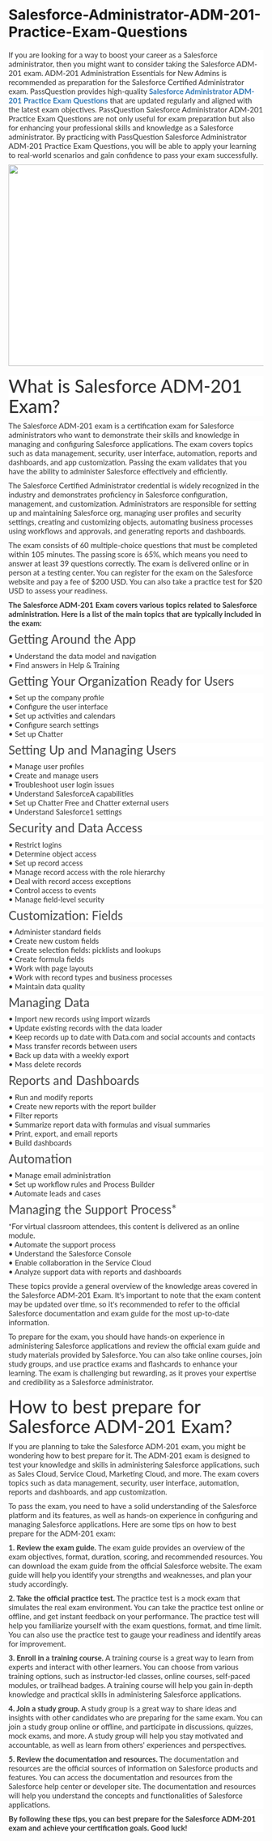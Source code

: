 # Salesforce-Administrator-ADM-201-Practice-Exam-Questions
<p>
	<span style="font-size:12px;font-weight:normal;"> </span>
</p>
<p style="box-sizing:border-box;margin-top:0px;margin-bottom:10px;color:#333333;font-family:Lato;font-size:15px;white-space:normal;background-color:#FFFFFF;">
	<p style="box-sizing:border-box;margin-top:0px;margin-bottom:10px;color:#333333;font-family:Lato;font-size:15px;white-space:normal;background-color:#FFFFFF;">
		If you are looking for a way to boost your career as a Salesforce administrator, then you might want to consider taking the Salesforce ADM-201 exam. ADM-201 Administration Essentials for New Admins is recommended as preparation for the Salesforce Certified Administrator exam. PassQuestion provides high-quality&nbsp;<span style="box-sizing:border-box;font-weight:700;"><a href="https://www.passquestion.com/adm-201.html" style="box-sizing:border-box;background-color:transparent;color:#337AB7;text-decoration-line:none;">Salesforce Administrator ADM-201 Practice Exam Questions</a></span>&nbsp;that are updated regularly and aligned with the latest exam objectives. PassQuestion Salesforce Administrator ADM-201 Practice Exam Questions are not only useful for exam preparation but also for enhancing your professional skills and knowledge as a Salesforce administrator. By practicing with PassQuestion Salesforce Administrator ADM-201 Practice Exam Questions, you will be able to apply your learning to real-world scenarios and gain confidence to pass your exam successfully.
	</p>
	<p style="box-sizing:border-box;margin-top:0px;margin-bottom:10px;color:#333333;font-family:Lato;font-size:15px;white-space:normal;background-color:#FFFFFF;">
		<img alt="" src="https://www.passquestion.com/uploads/pqcom/images/20230511/fcc29ae73f49da0e400353a08b7514b8.png" style="box-sizing:border-box;vertical-align:middle;max-width:100%;height:398px;width:600px;" />
	</p>
	<h1 style="box-sizing:border-box;margin:20px 0px 10px;font-size:36px;font-family:Lato;font-weight:500;line-height:1.1;color:#333333;white-space:normal;background-color:#FFFFFF;">
		What is Salesforce ADM-201 Exam?
	</h1>
	<p style="box-sizing:border-box;margin-top:0px;margin-bottom:10px;color:#333333;font-family:Lato;font-size:15px;white-space:normal;background-color:#FFFFFF;">
		The Salesforce ADM-201 exam is a certification exam for Salesforce administrators who want to demonstrate their skills and knowledge in managing and configuring Salesforce applications. The exam covers topics such as data management, security, user interface, automation, reports and dashboards, and app customization. Passing the exam validates that you have the ability to administer Salesforce effectively and efficiently.
	</p>
	<p style="box-sizing:border-box;margin-top:0px;margin-bottom:10px;color:#333333;font-family:Lato;font-size:15px;white-space:normal;background-color:#FFFFFF;">
		The Salesforce Certified Administrator credential is widely recognized in the industry and demonstrates proficiency in Salesforce configuration, management, and customization. Administrators are responsible for setting up and maintaining Salesforce org, managing user profiles and security settings, creating and customizing objects, automating business processes using workflows and approvals, and generating reports and dashboards.
	</p>
	<p style="box-sizing:border-box;margin-top:0px;margin-bottom:10px;color:#333333;font-family:Lato;font-size:15px;white-space:normal;background-color:#FFFFFF;">
		The exam consists of 60 multiple-choice questions that must be completed within 105 minutes. The passing score is 65%, which means you need to answer at least 39 questions correctly. The exam is delivered online or in person at a testing center. You can register for the exam on the Salesforce website and pay a fee of $200 USD. You can also take a practice test for $20 USD to assess your readiness.
	</p>
	<p style="box-sizing:border-box;margin-top:0px;margin-bottom:10px;color:#333333;font-family:Lato;font-size:15px;white-space:normal;background-color:#FFFFFF;">
		<span style="box-sizing:border-box;font-weight:700;">The Salesforce ADM-201 Exam covers various topics related to Salesforce administration. Here is a list of the main topics that are typically included in the exam:</span>
	</p>
	<h3 style="box-sizing:border-box;font-family:Lato;font-weight:500;line-height:1.1;color:#505050;margin-top:0px;margin-bottom:10px;font-size:24px;white-space:normal;background-color:#FFFFFF;">
		Getting Around the App
	</h3>
	<p style="box-sizing:border-box;margin-top:0px;margin-bottom:10px;color:#333333;font-family:Lato;font-size:15px;white-space:normal;background-color:#FFFFFF;">
		• Understand the data model and navigation<br style="box-sizing:border-box;" />
• Find answers in Help &amp; Training
	</p>
	<h3 style="box-sizing:border-box;font-family:Lato;font-weight:500;line-height:1.1;color:#505050;margin-top:0px;margin-bottom:10px;font-size:24px;white-space:normal;background-color:#FFFFFF;">
		Getting Your Organization Ready for Users
	</h3>
	<p style="box-sizing:border-box;margin-top:0px;margin-bottom:10px;color:#333333;font-family:Lato;font-size:15px;white-space:normal;background-color:#FFFFFF;">
		• Set up the company profile<br style="box-sizing:border-box;" />
• Configure the user interface<br style="box-sizing:border-box;" />
• Set up activities and calendars<br style="box-sizing:border-box;" />
• Configure search settings<br style="box-sizing:border-box;" />
• Set up Chatter
	</p>
	<h3 style="box-sizing:border-box;font-family:Lato;font-weight:500;line-height:1.1;color:#505050;margin-top:0px;margin-bottom:10px;font-size:24px;white-space:normal;background-color:#FFFFFF;">
		Setting Up and Managing Users
	</h3>
	<p style="box-sizing:border-box;margin-top:0px;margin-bottom:10px;color:#333333;font-family:Lato;font-size:15px;white-space:normal;background-color:#FFFFFF;">
		• Manage user profiles<br style="box-sizing:border-box;" />
• Create and manage users<br style="box-sizing:border-box;" />
• Troubleshoot user login issues<br style="box-sizing:border-box;" />
• Understand SalesforceA capabilities<br style="box-sizing:border-box;" />
• Set up Chatter Free and Chatter external users<br style="box-sizing:border-box;" />
• Understand Salesforce1 settings
	</p>
	<h3 style="box-sizing:border-box;font-family:Lato;font-weight:500;line-height:1.1;color:#505050;margin-top:0px;margin-bottom:10px;font-size:24px;white-space:normal;background-color:#FFFFFF;">
		Security and Data Access
	</h3>
	<p style="box-sizing:border-box;margin-top:0px;margin-bottom:10px;color:#333333;font-family:Lato;font-size:15px;white-space:normal;background-color:#FFFFFF;">
		• Restrict logins<br style="box-sizing:border-box;" />
• Determine object access<br style="box-sizing:border-box;" />
• Set up record access<br style="box-sizing:border-box;" />
• Manage record access with the role hierarchy<br style="box-sizing:border-box;" />
• Deal with record access exceptions<br style="box-sizing:border-box;" />
• Control access to events<br style="box-sizing:border-box;" />
• Manage field-level security
	</p>
	<h3 style="box-sizing:border-box;font-family:Lato;font-weight:500;line-height:1.1;color:#505050;margin-top:0px;margin-bottom:10px;font-size:24px;white-space:normal;background-color:#FFFFFF;">
		Customization: Fields
	</h3>
	<p style="box-sizing:border-box;margin-top:0px;margin-bottom:10px;color:#333333;font-family:Lato;font-size:15px;white-space:normal;background-color:#FFFFFF;">
		• Administer standard fields<br style="box-sizing:border-box;" />
• Create new custom fields<br style="box-sizing:border-box;" />
• Create selection fields: picklists and lookups<br style="box-sizing:border-box;" />
• Create formula fields<br style="box-sizing:border-box;" />
• Work with page layouts<br style="box-sizing:border-box;" />
• Work with record types and business processes<br style="box-sizing:border-box;" />
• Maintain data quality
	</p>
	<h3 style="box-sizing:border-box;font-family:Lato;font-weight:500;line-height:1.1;color:#505050;margin-top:0px;margin-bottom:10px;font-size:24px;white-space:normal;background-color:#FFFFFF;">
		Managing Data
	</h3>
	<p style="box-sizing:border-box;margin-top:0px;margin-bottom:10px;color:#333333;font-family:Lato;font-size:15px;white-space:normal;background-color:#FFFFFF;">
		• Import new records using import wizards<br style="box-sizing:border-box;" />
• Update existing records with the data loader<br style="box-sizing:border-box;" />
• Keep records up to date with Data.com and social accounts and contacts<br style="box-sizing:border-box;" />
• Mass transfer records between users<br style="box-sizing:border-box;" />
• Back up data with a weekly export<br style="box-sizing:border-box;" />
• Mass delete records
	</p>
	<h3 style="box-sizing:border-box;font-family:Lato;font-weight:500;line-height:1.1;color:#505050;margin-top:0px;margin-bottom:10px;font-size:24px;white-space:normal;background-color:#FFFFFF;">
		Reports and Dashboards
	</h3>
	<p style="box-sizing:border-box;margin-top:0px;margin-bottom:10px;color:#333333;font-family:Lato;font-size:15px;white-space:normal;background-color:#FFFFFF;">
		• Run and modify reports<br style="box-sizing:border-box;" />
• Create new reports with the report builder<br style="box-sizing:border-box;" />
• Filter reports<br style="box-sizing:border-box;" />
• Summarize report data with formulas and visual summaries<br style="box-sizing:border-box;" />
• Print, export, and email reports<br style="box-sizing:border-box;" />
• Build dashboards
	</p>
	<h3 style="box-sizing:border-box;font-family:Lato;font-weight:500;line-height:1.1;color:#505050;margin-top:0px;margin-bottom:10px;font-size:24px;white-space:normal;background-color:#FFFFFF;">
		Automation
	</h3>
	<p style="box-sizing:border-box;margin-top:0px;margin-bottom:10px;color:#333333;font-family:Lato;font-size:15px;white-space:normal;background-color:#FFFFFF;">
		• Manage email administration<br style="box-sizing:border-box;" />
• Set up workflow rules and Process Builder<br style="box-sizing:border-box;" />
• Automate leads and cases
	</p>
	<h3 style="box-sizing:border-box;font-family:Lato;font-weight:500;line-height:1.1;color:#505050;margin-top:0px;margin-bottom:10px;font-size:24px;white-space:normal;background-color:#FFFFFF;">
		Managing the Support Process*
	</h3>
	<p style="box-sizing:border-box;margin-top:0px;margin-bottom:10px;color:#333333;font-family:Lato;font-size:15px;white-space:normal;background-color:#FFFFFF;">
		*For virtual classroom attendees, this content is delivered as an online module.<br style="box-sizing:border-box;" />
• Automate the support process<br style="box-sizing:border-box;" />
• Understand the Salesforce Console<br style="box-sizing:border-box;" />
• Enable collaboration in the Service Cloud<br style="box-sizing:border-box;" />
• Analyze support data with reports and dashboards
	</p>
	<p style="box-sizing:border-box;margin-top:0px;margin-bottom:10px;color:#333333;font-family:Lato;font-size:15px;white-space:normal;background-color:#FFFFFF;">
		These topics provide a general overview of the knowledge areas covered in the Salesforce ADM-201 Exam. It's important to note that the exam content may be updated over time, so it's recommended to refer to the official Salesforce documentation and exam guide for the most up-to-date information.
	</p>
	<p style="box-sizing:border-box;margin-top:0px;margin-bottom:10px;color:#333333;font-family:Lato;font-size:15px;white-space:normal;background-color:#FFFFFF;">
		To prepare for the exam, you should have hands-on experience in administering Salesforce applications and review the official exam guide and study materials provided by Salesforce. You can also take online courses, join study groups, and use practice exams and flashcards to enhance your learning. The exam is challenging but rewarding, as it proves your expertise and credibility as a Salesforce administrator.
	</p>
	<h1 style="box-sizing:border-box;margin:20px 0px 10px;font-size:36px;font-family:Lato;font-weight:500;line-height:1.1;color:#333333;white-space:normal;background-color:#FFFFFF;">
		How to best prepare for Salesforce ADM-201 Exam?
	</h1>
	<p style="box-sizing:border-box;margin-top:0px;margin-bottom:10px;color:#333333;font-family:Lato;font-size:15px;white-space:normal;background-color:#FFFFFF;">
		If you are planning to take the Salesforce ADM-201 exam, you might be wondering how to best prepare for it. The ADM-201 exam is designed to test your knowledge and skills in administering Salesforce applications, such as Sales Cloud, Service Cloud, Marketing Cloud, and more. The exam covers topics such as data management, security, user interface, automation, reports and dashboards, and app customization.
	</p>
	<p style="box-sizing:border-box;margin-top:0px;margin-bottom:10px;color:#333333;font-family:Lato;font-size:15px;white-space:normal;background-color:#FFFFFF;">
		To pass the exam, you need to have a solid understanding of the Salesforce platform and its features, as well as hands-on experience in configuring and managing Salesforce applications. Here are some tips on how to best prepare for the ADM-201 exam:
	</p>
	<p style="box-sizing:border-box;margin-top:0px;margin-bottom:10px;color:#333333;font-family:Lato;font-size:15px;white-space:normal;background-color:#FFFFFF;">
		<span style="box-sizing:border-box;font-weight:700;">1. Review the exam guide.&nbsp;</span>The exam guide provides an overview of the exam objectives, format, duration, scoring, and recommended resources. You can download the exam guide from the official Salesforce website. The exam guide will help you identify your strengths and weaknesses, and plan your study accordingly.
	</p>
	<p style="box-sizing:border-box;margin-top:0px;margin-bottom:10px;color:#333333;font-family:Lato;font-size:15px;white-space:normal;background-color:#FFFFFF;">
		<span style="box-sizing:border-box;font-weight:700;">2. Take the official practice test.</span>&nbsp;The practice test is a mock exam that simulates the real exam environment. You can take the practice test online or offline, and get instant feedback on your performance. The practice test will help you familiarize yourself with the exam questions, format, and time limit. You can also use the practice test to gauge your readiness and identify areas for improvement.
	</p>
	<p style="box-sizing:border-box;margin-top:0px;margin-bottom:10px;color:#333333;font-family:Lato;font-size:15px;white-space:normal;background-color:#FFFFFF;">
		<span style="box-sizing:border-box;font-weight:700;">3. Enroll in a training course.</span>&nbsp;A training course is a great way to learn from experts and interact with other learners. You can choose from various training options, such as instructor-led classes, online courses, self-paced modules, or trailhead badges. A training course will help you gain in-depth knowledge and practical skills in administering Salesforce applications.
	</p>
	<p style="box-sizing:border-box;margin-top:0px;margin-bottom:10px;color:#333333;font-family:Lato;font-size:15px;white-space:normal;background-color:#FFFFFF;">
		<span style="box-sizing:border-box;font-weight:700;">4. Join a study group.</span>&nbsp;A study group is a great way to share ideas and insights with other candidates who are preparing for the same exam. You can join a study group online or offline, and participate in discussions, quizzes, mock exams, and more. A study group will help you stay motivated and accountable, as well as learn from others' experiences and perspectives.
	</p>
	<p style="box-sizing:border-box;margin-top:0px;margin-bottom:10px;color:#333333;font-family:Lato;font-size:15px;white-space:normal;background-color:#FFFFFF;">
		<span style="box-sizing:border-box;font-weight:700;">5. Review the documentation and resources.</span>&nbsp;The documentation and resources are the official sources of information on Salesforce products and features. You can access the documentation and resources from the Salesforce help center or developer site. The documentation and resources will help you understand the concepts and functionalities of Salesforce applications.
	</p>
	<p style="box-sizing:border-box;margin-top:0px;margin-bottom:10px;color:#333333;font-family:Lato;font-size:15px;white-space:normal;background-color:#FFFFFF;">
		<span style="box-sizing:border-box;font-weight:700;">By following these tips, you can best prepare for the Salesforce ADM-201 exam and achieve your certification goals. Good luck!</span>
	</p>
</p>
<p>
	<br />
</p>
